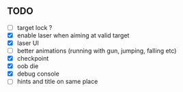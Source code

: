 ## TODO

- [ ] target lock ?
- [x] enable laser when aiming at valid target
- [x] laser UI
- [ ] better animations (running with gun, jumping, falling etc)
- [x] checkpoint
- [x] oob die
- [x] debug console
- [ ] hints and title on same place
